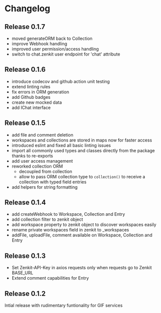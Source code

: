 # Changelog 

## Release 0.1.7

- moved generateORM back to Collection
- improve Webhook handling
- improved user permission/access handling
- switch to chat.zenkit user endpoint for 'chat' attribute

## Release 0.1.6

- introduce codecov and github action unit testing
- extend linting rules
- fix errors in ORM generation
- add Github badges
- create new mocked data
- add IChat interface

## Release 0.1.5

- add file and comment deletion
- workspaces and collections are stored in maps now for faster access
- introduced eslint and fixed all basic linting issues
- import all commonly used types and classes directly from the package thanks to re-exports
- add user access management
- reworked collection ORM
  - decoupled from collection
  - allow to pass ORM collection type to `collection()` to receive a collection with typed field entries
- add helpers for string formatting

## Release 0.1.4

- add createWebhook to Workspace, Collection and Entry
- add collection filter to zenkit object
- add workspace property to zenkit object to discover workspaces easily
- rename private workspaces field in zenkit to _workspaces
- addFile, uploadFile, comment available on Workspace, Collection and Entry

## Release 0.1.3

- Set Zenkit-API-Key in axios requests only when requests go to Zenkit BASE_URL
- Extend comment capabilities for Entry

## Release 0.1.2

Intial release with rudimentary funtionality for GIF services